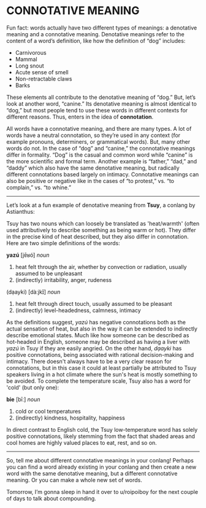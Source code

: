 # CONNOTATIVE MEANING

Fun fact: words actually have two different types of meanings: a denotative meaning and a connotative meaning. Denotative meanings refer to the content of a word’s definition, like how the definition of “dog” includes:

+ Carnivorous
+ Mammal
+ Long snout
+ Acute sense of smell
+ Non-retractable claws
+ Barks

These elements all contribute to the denotative meaning of “dog.” But, let’s look at another word, “canine.” Its denotative meaning is almost identical to “dog,” but most people tend to use these words in different contexts for different reasons. Thus, enters in the idea of **connotation**.

All words have a connotative meaning, and there are many types. A lot of words have a neutral connotation, so they’re used in any context (for example pronouns, determiners, or grammatical words). But, many other words do not. In the case of “dog” and “canine,” the connotative meanings differ in formality. “Dog” is the casual and common word while “canine” is the more scientific and formal term. Another example is “father,” “dad,” and “daddy” which also have the same denotative meaning, but radically different connotations based largely on intimacy. Connotative meanings can also be positive or negative like in the cases of “to protest,” vs. “to complain,” vs. “to whine.”

-----

Let’s look at a fun example of denotative meaning from **Tsuy**, a conlang by Astianthus:

Tsuy has two nouns which can loosely be translated as 'heat/warmth' (often used attributively to describe something as being warm or hot). They differ in the precise kind of heat described, but they also differ in connotation. Here are two simple definitions of the words:

**yazú** [jɐ̄ʁó] _noun_

1. heat felt through the air, whether by convection or radiation, usually assumed to be unpleasant
2. (indirectly) irritability, anger, rudeness

(dạayki) [dàːjkɪ̄] _noun_

1. heat felt through direct touch, usually assumed to be pleasant
2. (indirectly) level-headedness, calmness, intimacy

As the definitions suggest, _yazú_ has negative connotations both as the actual sensation of heat, but also in the way it can be extended to indirectly describe emotional states. Much like how someone can be described as hot-headed in English, someone may be described as having a liver with _yazú_ in Tsuy if they are easily angried. On the other hand, _dạayki_ has positive connotations, being associated with rational decision-making and intimacy. There doesn't always have to be a very clear reason for connotations, but in this case it could at least partially be attributed to Tsuy speakers living in a hot climate where the sun's heat is mostly something to be avoided. To complete the temperature scale, Tsuy also has a word for 'cold' (but only one):

**bie** [bīː] _noun_

1. cold or cool temperatures
2. (indirectly) kindness, hospitality, happiness

In direct contrast to English cold, the Tsuy low-temperature word has solely positive connotations, likely stemming from the fact that shaded areas and cool homes are highly valued places to eat, rest, and so on.

-----

So, tell me about different connotative meanings in your conlang! Perhaps you can find a word already existing in your conlang and then create a new word with the same denotative meaning, but a different connotative meaning. Or you can make a whole new set of words.

Tomorrow, I’m gonna sleep in hand it over to u/roipoiboy for the next couple of days to talk about compounding.
